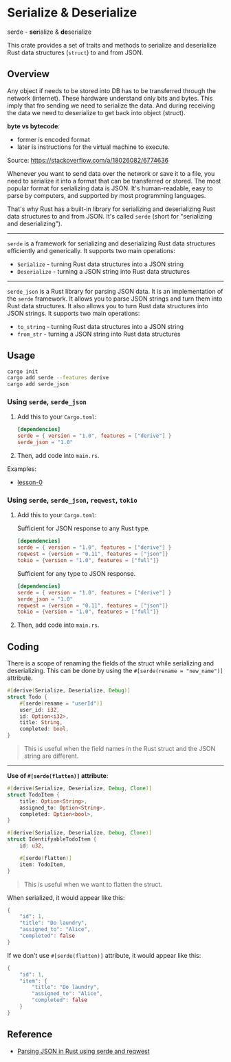 # Serialize & Deserialize

serde - **ser**ialize & **de**serialize

This crate provides a set of traits and methods to serialize and deserialize Rust data structures (`struct`) to and from JSON.

## Overview

Any object if needs to be stored into DB has to be transferred through the network (internet). These hardware understand only bits and bytes. This imply that fro sending we need to serialize the data. And during receiving the data we need to deserialize to get back into object (struct).

**byte vs bytecode**:

- former is encoded format
- later is instructions for the virtual machine to execute.

Source: <https://stackoverflow.com/a/18026082/6774636>

Whenever you want to send data over the network or save it to a file, you need to serialize it into a format that can be transferred or stored. The most popular format for serializing data is JSON. It's human-readable, easy to parse by computers, and supported by most programming languages.

That's why Rust has a built-in library for serializing and deserializing Rust data structures to and from JSON. It's called `serde` (short for "serializing and deserializing").

---

`serde` is a framework for serializing and deserializing Rust data structures efficiently and generically. It supports two main operations:

- `Serialize` - turning Rust data structures into a JSON string
- `Deserialize` - turning a JSON string into Rust data structures

---

`serde_json` is a Rust library for parsing JSON data. It is an implementation of the `serde` framework. It allows you to parse JSON strings and turn them into Rust data structures. It also allows you to turn Rust data structures into JSON strings. It supports two main operations:

- `to_string` - turning Rust data structures into a JSON string
- `from_str` - turning a JSON string into Rust data structures

## Usage

```sh
cargo init
cargo add serde --features derive
cargo add serde_json
```

### Using `serde`, `serde_json`

1. Add this to your `Cargo.toml`:

   ```toml
   [dependencies]
   serde = { version = "1.0", features = ["derive"] }
   serde_json = "1.0"
   ```

2. Then, add code into `main.rs`.

Examples:

- [lesson-0](./src/lesson_0.rs)

### Using `serde`, `serde_json`, `reqwest`, `tokio`

1. Add this to your `Cargo.toml`:

   Sufficient for JSON response to any Rust type.

   ```toml
   [dependencies]
   serde = { version = "1.0", features = ["derive"] }
   reqwest = {version = "0.11", features = ["json"]}
   tokio = {version = "1.0", features = ["full"]}
   ```

   Sufficient for any type to JSON response.

   ```toml
   [dependencies]
   serde = { version = "1.0", features = ["derive"] }
   serde_json = "1.0"
   reqwest = {version = "0.11", features = ["json"]}
   tokio = {version = "1.0", features = ["full"]}
   ```

2. Then, add code into `main.rs`.

## Coding

There is a scope of renaming the fields of the struct while serializing and deserializing. This can be done by using the `#[serde(rename = "new_name")]` attribute.

```rust
#[derive(Serialize, Deserialize, Debug)]
struct Todo {
    #[serde(rename = "userId")]
    user_id: i32,
    id: Option<i32>,
    title: String,
    completed: bool,
}
```

> This is useful when the field names in the Rust struct and the JSON string are different.

---

**Use of `#[serde(flatten)]` attribute**:

```rust
#[derive(Serialize, Deserialize, Debug, Clone)]
struct TodoItem {
    title: Option<String>,
    assigned_to: Option<String>,
    completed: Option<bool>,
}

#[derive(Serialize, Deserialize, Debug, Clone)]
struct IdentifyableTodoItem {
    id: u32,

    #[serde(flatten)]
    item: TodoItem,
}
```

> This is useful when we want to flatten the struct.

When serialized, it would appear like this:

```rust
{
    "id": 1,
    "title": "Do laundry",
    "assigned_to": "Alice",
    "completed": false
}
```

If we don't use `#[serde(flatten)]` attribute, it would appear like this:

```rust
{
    "id": 1,
    "item": {
        "title": "Do laundry",
        "assigned_to": "Alice",
        "completed": false
    }
}
```

## Reference

- [Parsing JSON in Rust using serde and reqwest](https://www.youtube.com/watch?v=ogpE4hviXyA&t=37s)
